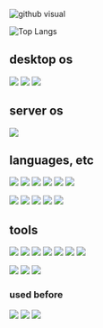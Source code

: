 <!--
**raoits/raoits** is a ✨ _special_ ✨ repository because its `README.md` (this file) appears on your GitHub profile.

Here are some ideas to get you started:

- 🔭 I’m currently working on ...
- 🌱 I’m currently learning ...
- 👯 I’m looking to collaborate on ...
- 🤔 I’m looking for help with ...
- 💬 Ask me about ...
- 📫 How to reach me: ...
- 😄 Pronouns: ...
- ⚡ Fun fact: ...
-->

![github visual](https://github-readme-stats.vercel.app/api?username=raoits&count_private=true&show_icons=true&theme=onedark)

![Top Langs](https://github-readme-stats.vercel.app/api/top-langs/?username=raoits&layout=compact&show_icons=true&theme=onedark)

## desktop os
![](https://img.shields.io/badge/Work_laptop-Ubuntu%20Desktop-informational?style=for-the-badge&labelColor=000000&logo=ubuntu&logoColor=white)
![](https://img.shields.io/badge/Personal_laptop-Windows-informational?style=for-the-badge&labelColor=000000&logo=Windows&logoColor=white)
![](https://img.shields.io/badge/Backup_laptop-Xubuntu-informational?style=for-the-badge&labelColor=000000&logo=xfce&logoColor=white)


## server os
![](https://img.shields.io/badge/VPS-Ubuntu-informational?style=for-the-badge&labelColor=000000&logo=ubuntu&logoColor=white)

## languages, etc
![](https://img.shields.io/badge/Language-Html-informational?style=for-the-badge&labelColor=000000&logo=HTML5&logoColor=white)
![](https://img.shields.io/badge/Language-Css-informational?style=for-the-badge&labelColor=000000&logo=CSS3&logoColor=white)
![](https://img.shields.io/badge/Language-JavaScript-informational?style=for-the-badge&labelColor=000000&logo=JavaScript&logoColor=white)
![](https://img.shields.io/badge/Runtime-Node-informational?style=for-the-badge&labelColor=000000&logo=Node.js&logoColor=white)
![](https://img.shields.io/badge/Framework-Svelte-informational?style=for-the-badge&labelColor=000000&logo=Svelte&logoColor=white)
![](https://img.shields.io/badge/Database-MongoDB-informational?style=for-the-badge&labelColor=000000&logo=MongoDB&logoColor=white)


![](https://img.shields.io/badge/Language-c%23-informational?style=for-the-badge&labelColor=000000&logo=c-sharp&logoColor=white)
![](https://img.shields.io/badge/framework-wpf-informational?style=for-the-badge&labelColor=000000&logo=dotnet&logoColor=white)
![](https://img.shields.io/badge/Language-PHP-informational?style=for-the-badge&labelColor=000000&logo=php&logoColor=white)
![](https://img.shields.io/badge/Database-MySQL-informational?style=for-the-badge&labelColor=000000&logo=mysql&logoColor=white)
![](https://img.shields.io/badge/Database-mariadb-informational?style=for-the-badge&labelColor=000000&logo=mariadb&logoColor=white)

## tools

![](https://img.shields.io/badge/IDE-Vscodium-informational?style=for-the-badge&labelColor=000000&logo=vscodium&logoColor=white)
![](https://img.shields.io/badge/Version_manager-Git-informational?style=for-the-badge&labelColor=000000&logo=Git&logoColor=white)
![](https://img.shields.io/badge/Web_Server-caddy-informational?style=for-the-badge&labelColor=000000&logo=caddy&logoColor=white)
![](https://img.shields.io/badge/Web_Server-traefik-informational?style=for-the-badge&labelColor=000000&logo=traefikproxy&logoColor=white)
![](https://img.shields.io/badge/Web_Browser-Firefox-informational?style=for-the-badge&labelColor=000000&logo=Firefox-Browser&logoColor=white)
![](https://img.shields.io/badge/Command_Line-zsh-informational?style=for-the-badge&labelColor=000000&logo=windowsterminal&logoColor=white)
![](https://img.shields.io/badge/Command_Line-PowerShell-informational?style=for-the-badge&labelColor=000000&logo=windowsterminal&logoColor=white)

![](https://img.shields.io/badge/Vector_editor-Affinity_Designer-informational?style=for-the-badge&labelColor=000000&logo=Affinity-Designer&logoColor=white)
![](https://img.shields.io/badge/Image_editor-Affinity_Photo-informational?style=for-the-badge&labelColor=000000&logo=Affinity-Photo&logoColor=white)
![](https://img.shields.io/badge/Layout_editor-Affinity_Publisher-informational?style=for-the-badge&labelColor=000000&logo=Affinity-Publisher&logoColor=white)

### used before

![](https://img.shields.io/badge/Vector_editor-Adobe_Photoshop-informational?style=for-the-badge&labelColor=000000&logo=adobephotoshop&logoColor=white)
![](https://img.shields.io/badge/Image_editor-Adobe_Illustrator-informational?style=for-the-badge&labelColor=000000&logo=adobeillustrator&logoColor=white)
![](https://img.shields.io/badge/Layout_editor-Adobe_InDesign-informational?style=for-the-badge&labelColor=000000&logo=adobeindesign&logoColor=white)

<!--
# libraries i like
![](https://img.shields.io/badge/Bundler-Rollup-informational?style=for-the-badge&labelColor=000000&logo=Rollup.js&logoColor=white)
![](https://img.shields.io/badge/Javascript_Framework-Svelte-informational?style=for-the-badge&labelColor=000000&logo=Svelte&logoColor=white)
-->
